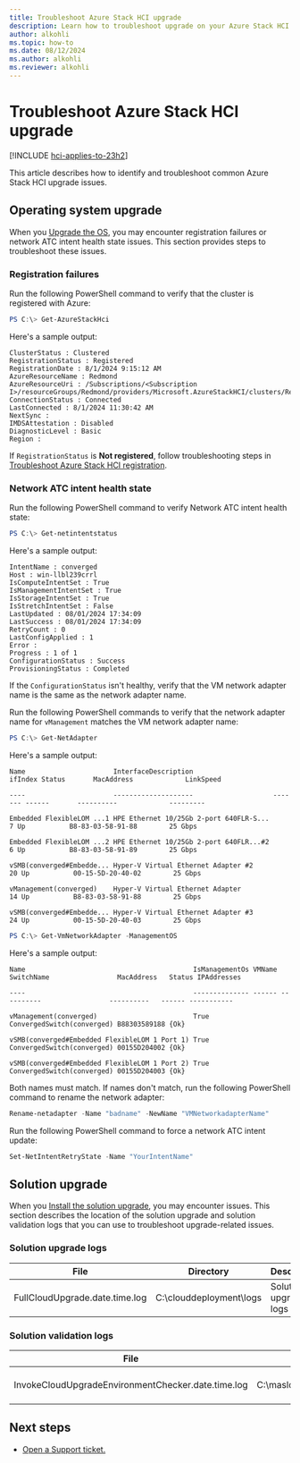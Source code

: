 ```yaml
---
title: Troubleshoot Azure Stack HCI upgrade
description: Learn how to troubleshoot upgrade on your Azure Stack HCI system. 
author: alkohli
ms.topic: how-to
ms.date: 08/12/2024
ms.author: alkohli
ms.reviewer: alkohli
---
```


# Troubleshoot Azure Stack HCI upgrade

[!INCLUDE [hci-applies-to-23h2](../../includes/hci-applies-to-23h2.md)]

This article describes how to identify and troubleshoot common Azure Stack HCI upgrade issues.

## Operating system upgrade

When you [Upgrade the OS](./upgrade-22h2-to-23h2-powershell.md), you may encounter registration failures or network ATC intent health state issues. This section provides steps to troubleshoot these issues.

### Registration failures

Run the following PowerShell command to verify that the cluster is registered with Azure:

```powershell
PS C:\> Get-AzureStackHci
```

Here's a sample output:

```output
ClusterStatus : Clustered
RegistrationStatus : Registered
RegistrationDate : 8/1/2024 9:15:12 AM
AzureResourceName : Redmond
AzureResourceUri : /Subscriptions/<Subscription I>/resourceGroups/Redmond/providers/Microsoft.AzureStackHCI/clusters/Redmond
ConnectionStatus : Connected
LastConnected : 8/1/2024 11:30:42 AM
NextSync :
IMDSAttestation : Disabled
DiagnosticLevel : Basic
Region :
```

If `RegistrationStatus` is **Not registered**, follow troubleshooting steps in [Troubleshoot Azure Stack HCI registration](../deploy/troubleshoot-hci-registration.md).

### Network ATC intent health state

Run the following PowerShell command to verify Network ATC intent health state:

```powershell
PS C:\> Get-netintentstatus
```

Here's a sample output:

```output
IntentName : converged
Host : win-llbl239crrl
IsComputeIntentSet : True
IsManagementIntentSet : True
IsStorageIntentSet : True
IsStretchIntentSet : False
LastUpdated : 08/01/2024 17:34:09
LastSuccess : 08/01/2024 17:34:09 
RetryCount : 0
LastConfigApplied : 1
Error :
Progress : 1 of 1
ConfigurationStatus : Success
ProvisioningStatus : Completed
```

If the `ConfigurationStatus` isn't healthy, verify that the VM network adapter name is the same as the network adapter name.

Run the following PowerShell commands to verify that the network adapter name for `vManagement` matches the VM network adapter name:

```powershell
PS C:\> Get-NetAdapter
```

Here's a sample output:

```output
Name                      InterfaceDescription                    ifIndex Status       MacAddress             LinkSpeed 

----                      --------------------                    ------- ------       ----------             --------- 

Embedded FlexibleLOM ...1 HPE Ethernet 10/25Gb 2-port 640FLR-S...       7 Up           B8-83-03-58-91-88        25 Gbps 

Embedded FlexibleLOM ...2 HPE Ethernet 10/25Gb 2-port 640FLR...#2       6 Up           B8-83-03-58-91-89        25 Gbps 

vSMB(converged#Embedde... Hyper-V Virtual Ethernet Adapter #2          20 Up           00-15-5D-20-40-02        25 Gbps 

vManagement(converged)    Hyper-V Virtual Ethernet Adapter             14 Up           B8-83-03-58-91-88        25 Gbps 

vSMB(converged#Embedde... Hyper-V Virtual Ethernet Adapter #3          24 Up           00-15-5D-20-40-03        25 Gbps 
```

```powershell
PS C:\> Get-VmNetworkAdapter -ManagementOS 
```

Here's a sample output:

```output
Name                                          IsManagementOs VMName SwitchName                 MacAddress   Status IPAddresses 

----                                          -------------- ------ ----------                 ----------   ------ ----------- 

vManagement(converged)                        True                  ConvergedSwitch(converged) B88303589188 {Ok} 

vSMB(converged#Embedded FlexibleLOM 1 Port 1) True                  ConvergedSwitch(converged) 00155D204002 {Ok} 

vSMB(converged#Embedded FlexibleLOM 1 Port 2) True                  ConvergedSwitch(converged) 00155D204003 {Ok} 
```

Both names must match. If names don't match, run the following PowerShell command to rename the network adapter:

```powershell
Rename-netadapter -Name "badname" -NewName "VMNetworkadapterName"
```

Run the following PowerShell command to force a network ATC intent update:

```powershell
Set-NetIntentRetryState -Name "YourIntentName"
```

## Solution upgrade

When you [Install the solution upgrade](./install-solution-upgrade.md), you may encounter issues. This section describes the location of the solution upgrade and solution validation logs that you can use to troubleshoot upgrade-related issues.

### Solution upgrade logs

| File              | Directory       | Description |
|-------------------|-----------------|-------------|
| FullCloudUpgrade.date.time.log | C:\clouddeployment\logs | Solution upgrade logs |

### Solution validation logs

| File              | Directory       | Description |
|-------------------|-----------------|-------------|
| InvokeCloudUpgradeEnvironmentChecker.date.time.log | C:\maslogs\lcmecelitelogs | Solution validation logs |

## Next steps

- [Open a Support ticket.](../manage/get-support.md)
